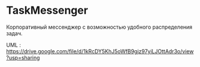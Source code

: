 # TaskMessenger
Корпоративный  мессенджер с возможностью удобного распределения задач.

UML : https://drive.google.com/file/d/1kRcDY5KhJ5oWfB9gjz97yiLJOttAdr3o/view?usp=sharing

